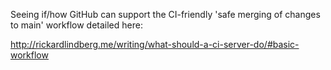 Seeing if/how GitHub can support the CI-friendly 'safe merging of changes to main' workflow detailed here:

http://rickardlindberg.me/writing/what-should-a-ci-server-do/#basic-workflow

